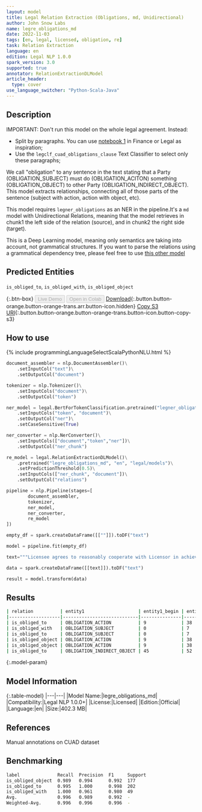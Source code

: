 ```yaml
---
layout: model
title: Legal Relation Extraction (Obligations, md, Unidirectional)
author: John Snow Labs
name: legre_obligations_md
date: 2022-11-03
tags: [en, legal, licensed, obligation, re]
task: Relation Extraction
language: en
edition: Legal NLP 1.0.0
spark_version: 3.0
supported: true
annotator: RelationExtractionDLModel
article_header:
  type: cover
use_language_switcher: "Python-Scala-Java"
---
```


## Description
IMPORTANT: Don't run this model on the whole legal agreement. Instead:
- Split by paragraphs. You can use [notebook 1](https://github.com/JohnSnowLabs/spark-nlp-workshop/tree/master/tutorials/Certification_Trainings_JSL) in Finance or Legal as inspiration;
- Use the `legclf_cuad_obligations_clause` Text Classifier to select only these paragraphs; 

We call "obligation" to any sentence in the text stating that a Party (OBLIGATION_SUBJECT) must do (OBLIGATION_ACITON) something (OBLIGATION_OBJECT) to other Party (OBLIGATION_INDIRECT_OBJECT). This model extracts relationships, connecting all of those parts of the sentence (subject with action, action with object, etc).

This model requires `legner_obligations` as an NER in the pipeline.It's a `md` model with Unidirectional Relations, meaning that the model retrieves in chunk1 the left side of the relation (source), and in chunk2 the right side (target).

This is a Deep Learning model, meaning only semantics are taking into account, not grammatical structures. If you want to parse the relations using a grammatical dependency tree, please feel free to use [this other model](https://nlp.johnsnowlabs.com/2022/08/24/legpipe_obligations_en.html)

## Predicted Entities

`is_obliged_to`, `is_obliged_with`, `is_obliged_object`

{:.btn-box}
<button class="button button-orange" disabled>Live Demo</button>
<button class="button button-orange" disabled>Open in Colab</button>
[Download](https://s3.amazonaws.com/auxdata.johnsnowlabs.com/legal/models/legre_obligations_md_en_1.0.0_3.0_1667474780413.zip){:.button.button-orange.button-orange-trans.arr.button-icon.hidden}
[Copy S3 URI](s3://auxdata.johnsnowlabs.com/legal/models/legre_obligations_md_en_1.0.0_3.0_1667474780413.zip){:.button.button-orange.button-orange-trans.button-icon.button-copy-s3}

## How to use



<div class="tabs-box" markdown="1">
{% include programmingLanguageSelectScalaPythonNLU.html %}

```python
document_assembler = nlp.DocumentAssembler()\
    .setInputCol("text")\
    .setOutputCol("document")

tokenizer = nlp.Tokenizer()\
    .setInputCols("document")\
    .setOutputCol("token")

ner_model = legal.BertForTokenClassification.pretrained("legner_obligations", "en", "legal/models")\
    .setInputCols("token", "document")\
    .setOutputCol("ner")\
    .setCaseSensitive(True)

ner_converter = nlp.NerConverter()\
    .setInputCols(["document","token","ner"])\
    .setOutputCol("ner_chunk")

re_model = legal.RelationExtractionDLModel()\
    .pretrained("legre_obligations_md", "en", "legal/models")\
    .setPredictionThreshold(0.5)\
    .setInputCols(["ner_chunk", "document"])\
    .setOutputCol("relations")

pipeline = nlp.Pipeline(stages=[
        document_assembler, 
        tokenizer,
        ner_model,
        ner_converter,
        re_model
])

empty_df = spark.createDataFrame([[""]]).toDF("text")

model = pipeline.fit(empty_df)

text="""Licensee agrees to reasonably cooperate with Licensor in achieving registration of the Licensed Mark."""

data = spark.createDataFrame([[text]]).toDF("text")

result = model.transform(data)


```

</div>

## Results

```bash
| relation          | entity1                    | entity1_begin | entity1_end | chunk1                         | entity2                    | entity2_begin | entity2_end | chunk2                                         | confidence |
|-------------------|----------------------------|---------------|-------------|--------------------------------|----------------------------|---------------|-------------|------------------------------------------------|------------|
| is_obliged_to     | OBLIGATION_ACTION          | 9             | 38          | agrees to reasonably cooperate | OBLIGATION_SUBJECT         | 0             | 7           | Licensee                                       | 0.91654503 |
| is_obliged_with   | OBLIGATION_SUBJECT         | 0             | 7           | Licensee                       | OBLIGATION_INDIRECT_OBJECT | 45            | 52          | Licensor                                       | 0.803172   |
| is_obliged_to     | OBLIGATION_SUBJECT         | 0             | 7           | Licensee                       | OBLIGATION                 | 54            | 99          | in achieving registration of the Licensed Mark | 0.7439706  |
| is_obliged_object | OBLIGATION_ACTION          | 9             | 38          | agrees to reasonably cooperate | OBLIGATION_INDIRECT_OBJECT | 45            | 52          | Licensor                                       | 0.96132916 |
| is_obliged_object | OBLIGATION_ACTION          | 9             | 38          | agrees to reasonably cooperate | OBLIGATION                 | 54            | 99          | in achieving registration of the Licensed Mark | 0.9174475  |
| is_obliged_to     | OBLIGATION_INDIRECT_OBJECT | 45            | 52          | Licensor                       | OBLIGATION                 | 54            | 99          | in achieving registration of the Licensed Mark | 0.9091029  |
```

{:.model-param}
## Model Information

{:.table-model}
|---|---|
|Model Name:|legre_obligations_md|
|Compatibility:|Legal NLP 1.0.0+|
|License:|Licensed|
|Edition:|Official|
|Language:|en|
|Size:|402.3 MB|

## References

Manual annotations on CUAD dataset

## Benchmarking

```bash
label              Recall  Precision  F1     Support 
is_obliged_object  0.989   0.994      0.992  177     
is_obliged_to      0.995   1.000      0.998  202     
is_obliged_with    1.000   0.961      0.980  49      
Avg.               0.996   0.989      0.992  -       
Weighted-Avg.      0.996   0.996      0.996  -   
```
